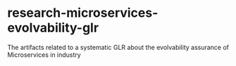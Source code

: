 # research-microservices-evolvability-glr
The artifacts related to a systematic GLR about the evolvability assurance of Microservices in industry
